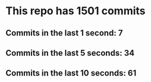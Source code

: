 # This repo has 1501 commits

## Commits in the last 1 second: 7
## Commits in the last 5 seconds: 34
## Commits in the last 10 seconds: 61
